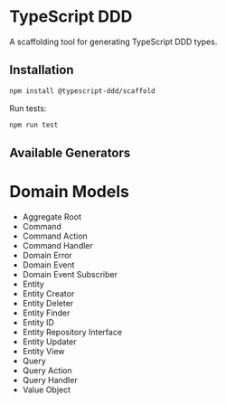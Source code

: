# TypeScript DDD

A scaffolding tool for generating TypeScript DDD types.

## Installation

```bash
npm install @typescript-ddd/scaffold
```

Run tests:
```bash
npm run test
```
## Available Generators

# Domain Models
- Aggregate Root
- Command
- Command Action
- Command Handler
- Domain Error
- Domain Event
- Domain Event Subscriber
- Entity
- Entity Creator
- Entity Deleter
- Entity Finder
- Entity ID
- Entity Repository Interface
- Entity Updater
- Entity View
- Query
- Query Action
- Query Handler
- Value Object